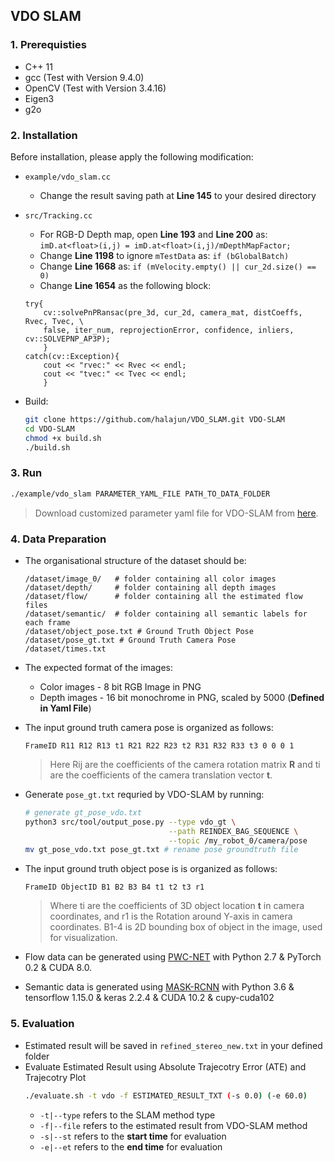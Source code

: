 ## VDO SLAM

### 1. Prerequisties

- C++ 11
- gcc (Test with Version 9.4.0)
- OpenCV (Test with Version 3.4.16)
- Eigen3
- g2o

### 2. Installation

Before installation, please apply the following modification:

- `example/vdo_slam.cc`
    - Change the result saving path at **Line 145** to your desired directory
- `src/Tracking.cc`

    - For RGB-D Depth map, open **Line 193** and **Line 200** as: `imD.at<float>(i,j) = imD.at<float>(i,j)/mDepthMapFactor;`
    - Change **Line 1198** to ignore `mTestData` as: `if (bGlobalBatch)`
    - Change **Line 1668** as: `if (mVelocity.empty() || cur_2d.size() == 0)`
    - Change **Line 1654** as the following block:

  ```
  try{
      cv::solvePnPRansac(pre_3d, cur_2d, camera_mat, distCoeffs, Rvec, Tvec, \
      false, iter_num, reprojectionError, confidence, inliers, cv::SOLVEPNP_AP3P);
      }
  catch(cv::Exception){
      cout << "rvec:" << Rvec << endl;
      cout << "tvec:" << Tvec << endl;
      }
  ```

- Build:
  ```bash
  git clone https://github.com/halajun/VDO_SLAM.git VDO-SLAM
  cd VDO-SLAM
  chmod +x build.sh
  ./build.sh
  ```

### 3. Run

```bash
./example/vdo_slam PARAMETER_YAML_FILE PATH_TO_DATA_FOLDER
```

> Download customized parameter yaml file for VDO-SLAM from [here](https://github.com/Kyle-Xu001/Synthetic-Robotic-Data-Generation/blob/main/launch/config/vdo-mpi.yaml).

### 4. Data Preparation

- The organisational structure of the dataset should be:

  ```
  /dataset/image_0/   # folder containing all color images
  /dataset/depth/     # folder containing all depth images
  /dataset/flow/      # folder containing all the estimated flow files
  /dataset/semantic/  # folder containing all semantic labels for each frame
  /dataset/object_pose.txt # Ground Truth Object Pose
  /dataset/pose_gt.txt # Ground Truth Camera Pose
  /dataset/times.txt
  ```

- The expected format of the images:
    - Color images - 8 bit RGB Image in PNG
    - Depth images - 16 bit monochrome in PNG, scaled by 5000 (**Defined in Yaml File**)
- The input ground truth camera pose is organized as follows:

  ```
  FrameID R11 R12 R13 t1 R21 R22 R23 t2 R31 R32 R33 t3 0 0 0 1
  ```

  > Here Rij are the coefficients of the camera rotation matrix **R** and ti are the coefficients of the camera translation vector **t**.

- Generate `pose_gt.txt` requried by VDO-SLAM by running:
  ```bash
  # generate gt_pose_vdo.txt
  python3 src/tool/output_pose.py --type vdo_gt \
                                  --path REINDEX_BAG_SEQUENCE \
                                  --topic /my_robot_0/camera/pose
  mv gt_pose_vdo.txt pose_gt.txt # rename pose groundtruth file
  ```
- The input ground truth object pose is is organized as follows:

  ```
  FrameID ObjectID B1 B2 B3 B4 t1 t2 t3 r1
  ```

  > Where ti are the coefficients of 3D object location **t** in camera coordinates, and r1 is the Rotation around Y-axis in camera coordinates. B1-4 is 2D bounding box of object in the image, used for visualization.

- Flow data can be generated using [PWC-NET](https://github.com/NVlabs/PWC-Net) with Python 2.7 & PyTorch 0.2 & CUDA 8.0.
- Semantic data is generated using [MASK-RCNN](https://github.com/matterport/Mask_RCNN) with Python 3.6 & tensorflow 1.15.0 & keras 2.2.4 & CUDA 10.2 & cupy-cuda102

### 5. Evaluation

- Estimated result will be saved in `refined_stereo_new.txt` in your defined folder
- Evaluate Estimated Result using Absolute Trajecotry Error (ATE) and Trajecotry Plot
  ```bash
  ./evaluate.sh -t vdo -f ESTIMATED_RESULT_TXT (-s 0.0) (-e 60.0)
  ```
    - `-t|--type` refers to the SLAM method type
    - `-f|--file` refers to the estimated result from VDO-SLAM method
    - `-s|--st` refers to the **start time** for evaluation
    - `-e|--et` refers to the **end time** for evaluation